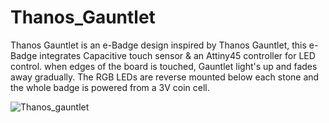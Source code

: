 # Thanos_Gauntlet
Thanos Gauntlet is an e-Badge design inspired by Thanos Gauntlet, this e-Badge integrates Capacitive touch sensor & an Attiny45 controller for LED control. when edges of the board is touched, Gauntlet light's up and fades away gradually. The RGB LEDs are reverse mounted below each stone and the whole badge is powered from a 3V coin cell.

![Thanos_gauntlet](https://user-images.githubusercontent.com/86886546/174444017-0b5f0712-22bb-49ed-baa4-ebe19604aeae.PNG)

